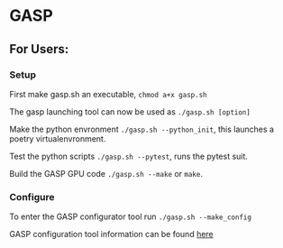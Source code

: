 # GASP

## For Users:

### Setup

First make gasp.sh an executable, `chmod a+x gasp.sh`

The gasp launching tool can now be used as `./gasp.sh [option]`

Make the python envronment `./gasp.sh --python_init`, this launches a poetry virtualenvronment.

Test the python scripts `./gasp.sh --pytest`, runs the pytest suit.

Build the GASP GPU code `./gasp.sh --make` or `make`.

### Configure

To enter the GASP configurator tool run `./gasp.sh --make_config`

GASP configuration tool information can be found [here](./pytools/README.md)

